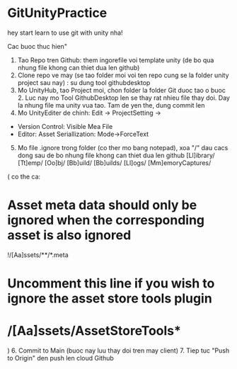 # GitUnityPractice
hey start learn to use git with unity nha!

Cac buoc thuc hien"

1. Tao Repo tren Github: them ingorefile voi template unity (de bo qua nhung file khong can thiet dua len github)
2. Clone repo ve may (se tao folder moi voi ten repo cung se la folder unity project sau nay) : su dung tool githubdesktop
3. Mo UnityHub, tao Project moi, chon folder la folder Git duoc tao o buoc 2. Luc nay mo Tool GithubDesktop len se thay rat nhieu file thay doi. Day la nhung file ma unity vua tao. Tam de yen the, dung commit len 
4. Mo UnityEditer de chinh: Edit -> ProjectSetting -> 
  - Version  Control: Visible Mea File
  - Editor: Asset Seriallization: Mode->ForceText
5. Mo file .ignore trong folder (co ther mo bang notepad), xoa "/" dau cacs dong sau de bo nhung file khong can thiet dua len github
  [Ll]ibrary/
  [Tt]emp/
  [Oo]bj/
  [Bb]uild/
  [Bb]uilds/
  [Ll]ogs/
  [Mm]emoryCaptures/
  
  (  co the ca: 
  # Asset meta data should only be ignored when the corresponding asset is also ignored
  !/[Aa]ssets/**/*.meta

  # Uncomment this line if you wish to ignore the asset store tools plugin
  # /[Aa]ssets/AssetStoreTools*
  )
6. Commit to Main (buoc nay luu thay doi tren may client)
7. Tiep tuc "Push to Origin" den push len cloud Github
